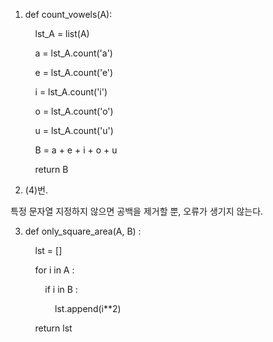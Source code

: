 1. def count_vowels(A):
   
       lst_A = list(A)
   
       a = lst_A.count('a')
   
       e = lst_A.count('e')
   
       i = lst_A.count('i')
   
       o = lst_A.count('o')
   
       u = lst_A.count('u')
   
       B = a + e + i + o + u
   
       return B

2.  (4)번.
   
   특정 문자열 지정하지 않으면 공백을 제거할 뿐, 오류가 생기지 않는다.

3. def only_square_area(A, B) :
   
       lst = []
   
       for i in A :
   
           if i in B :
   
               lst.append(i**2)
   
       return lst
